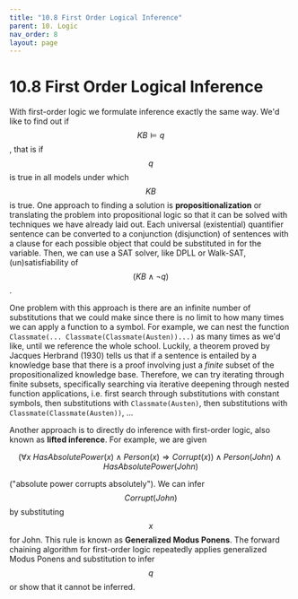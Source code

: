 ```yaml
---
title: "10.8 First Order Logical Inference"
parent: 10. Logic
nav_order: 8
layout: page
---
```


# 10.8 First Order Logical Inference

With first-order logic we formulate inference exactly the same way. We'd like to find out if $$KB \models q$$, that is if $$q$$ is true in all models under which $$KB$$ is true. One approach to finding a solution is **propositionalization** or translating the problem into propositional logic so that it can be solved with techniques we have already laid out. Each universal (existential) quantifier sentence can be converted to a conjunction (disjunction) of sentences with a clause for each possible object that could be substituted in for the variable. Then, we can use a SAT solver, like DPLL or Walk-SAT, (un)satisfiability of $$(KB \wedge \neg q)$$.

One problem with this approach is there are an infinite number of substitutions that we could make since there is no limit to how many times we can apply a function to a symbol. For example, we can nest the function `Classmate(... Classmate(Classmate(Austen))...)` as many times as we'd like, until we reference the whole school. Luckily, a theorem proved by Jacques Herbrand (1930) tells us that if a sentence is entailed by a knowledge base that there is a proof involving just a *finite* subset of the propositionalized knowledge base. Therefore, we can try iterating through finite subsets, specifically searching via iterative deepening through nested function applications, i.e. first search through substitutions with constant symbols, then substitutions with `Classmate(Austen)`, then substitutions with `Classmate(Classmate(Austen))`, ...

Another approach is to directly do inference with first-order logic, also known as **lifted inference**. For example, we are given 

$$
(\forall x ~ HasAbsolutePower(x) \wedge Person(x) \Rightarrow Corrupt(x)) \wedge Person(John) \wedge HasAbsolutePower(John)$$ 

("absolute power corrupts absolutely"). We can infer $$Corrupt(John)
$$ by substituting $$x$$ for John. This rule is known as **Generalized Modus Ponens**. The forward chaining algorithm for first-order logic repeatedly applies generalized Modus Ponens and substitution to infer $$q$$ or show that it cannot be inferred.